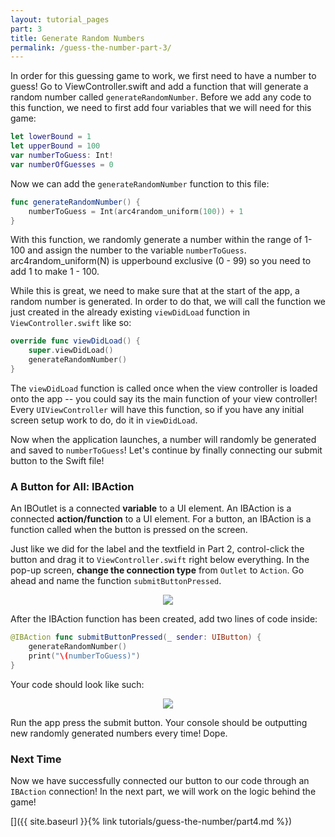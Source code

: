 ```yaml
---
layout: tutorial_pages
part: 3
title: Generate Random Numbers
permalink: /guess-the-number-part-3/
---
```


In order for this guessing game to work, we first need to have a number to guess! Go to ViewController.swift and add a function that will generate a random number called `generateRandomNumber`. Before we add any code to this function, we need to first add four variables that we will need for this game:

```swift
let lowerBound = 1
let upperBound = 100
var numberToGuess: Int!
var numberOfGuesses = 0
```
Now we can add the `generateRandomNumber` function to this file:

```swift
func generateRandomNumber() {
    numberToGuess = Int(arc4random_uniform(100)) + 1
}
```
With this function, we randomly generate a number within the range of 1-100 and assign the number to the variable `numberToGuess`. arc4random_uniform(N) is upperbound exclusive (0 - 99) so you need to add 1 to make 1 - 100.

While this is great, we need to make sure that at the start of the app, a random number is generated. In order to do that, we will call the function we just created in the already existing `viewDidLoad` function in `ViewController.swift` like so:

```swift
override func viewDidLoad() {
    super.viewDidLoad()
    generateRandomNumber()
}
```

The `viewDidLoad` function is called once when the view controller is loaded onto the app -- you could say its the main function of your view controller! Every `UIViewController` will have this function, so if you have any initial screen setup work to do, do it in `viewDidLoad`.

Now when the application launches, a number will randomly be generated and saved to `numberToGuess`! Let's continue by finally connecting our submit button to the Swift file!

### A Button for All: IBAction
An IBOutlet is a connected **variable** to a UI element. An IBAction is a connected **action/function** to a UI element. For a button, an IBAction is a function called when the button is pressed on the screen.

Just like we did for the label and the textfield in Part 2, control-click the button and drag it to `ViewController.swift` right below everything. In the pop-up screen, **change the connection type** from `Outlet` to `Action`. Go ahead and name the function `submitButtonPressed`.

<p align="center"> <img src="../images/guess-the-number/ibaction.png" align="center" style="max-width:300px !important"> </p>

After the IBAction function has been created, add two lines of code inside:

```swift
@IBAction func submitButtonPressed(_ sender: UIButton) {
    generateRandomNumber()
    print("\(numberToGuess)")
}
```

Your code should look like such: 

<p align="center"> <img src="../images/guess-the-number/endPart3.png" align="center" style="max-width:75%"> </p>

Run the app press the submit button. Your console should be outputting new randomly generated numbers every time! Dope.

### Next Time

Now we have successfully connected our button to our code through an `IBAction` connection! In the next part, we will work on the logic behind the game!

[]({{ site.baseurl }}{% link tutorials/guess-the-number/part4.md %})

